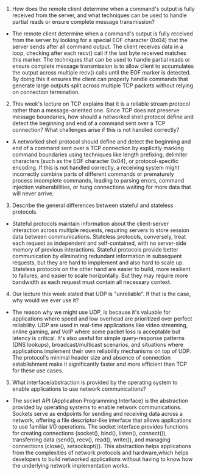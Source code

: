 1. How does the remote client determine when a command's output is fully received from the server, and what techniques can be used to handle partial reads or ensure complete message transmission?

- The remote client determine when a command's output is fully received from the server by looking for a special EOF character (0x04) that the server sends after all command output. The client receives data in a loop, checking after each recv() call if the last byte received matches this marker. The techniques that can be used to handle partial reads or ensure complete message transmission is to allow client to accumulates the output across multiple recv() calls until the EOF marker is detected. By doing this it ensures the client can properly handle commands that generate large outputs split across multiple TCP packets without relying on connection termination.

2. This week's lecture on TCP explains that it is a reliable stream protocol rather than a message-oriented one. Since TCP does not preserve message boundaries, how should a networked shell protocol define and detect the beginning and end of a command sent over a TCP connection? What challenges arise if this is not handled correctly?

- A networked shell protocol should define and detect the beginning and end of a command sent over a TCP connection by explicitly marking command boundaries using techniques like length prefixing, delimiter characters (such as the EOF character 0x04), or protocol-specific encoding. If this is not handled correctly, a receiving system might incorrectly combine parts of different commands or prematurely process incomplete commands, leading to parsing errors, command injection vulnerabilities, or hung connections waiting for more data that will never arrive.

3. Describe the general differences between stateful and stateless protocols.

- Stateful protocols maintain information about the client-server interaction across multiple requests, requiring servers to store session data between communications. Stateless protocols, conversely, treat each request as independent and self-contained, with no server-side memory of previous interactions. Stateful protocols provide better communication by eliminating redundant information in subsequent requests, but they are hard to impplement and also hard to scale up. Stateless protocols on the other hand are easier to build, more resilient to failures, and easier to scale horizontally. But they may require more bandwidth as each request must contain all necessary context.

4. Our lecture this week stated that UDP is "unreliable". If that is the case, why would we ever use it?

- The reason why we might use UDP, is because it's valuable for applications where speed and low overhead are prioritized over perfect reliability. UDP are used in real-time applications like video streaming, online gaming, and VoIP where some packet loss is acceptable but latency is critical. It's also useful for simple query-response patterns (DNS lookups), broadcast/multicast scenarios, and situations where applications implement their own reliability mechanisms on top of UDP. The protocol's minimal header size and absence of connection establishment make it significantly faster and more efficient than TCP for these use cases.

5. What interface/abstraction is provided by the operating system to enable applications to use network communications?

- The socket API (Application Programming Interface) is the abstraction provided by operating systems to enable network communications. Sockets serve as endpoints for sending and receiving data across a network, offering a file descriptor-like interface that allows applications to use familiar I/O operations. The socket interface provides functions for creating connections (socket(), bind(), listen(), connect()), transferring data (send(), recv(), read(), write()), and managing connections (close(), setsockopt()). This abstraction helps applications from the complexities of network protocols and hardware,which helps developers to build networked applications without having to know how the underlying network implementation works.
